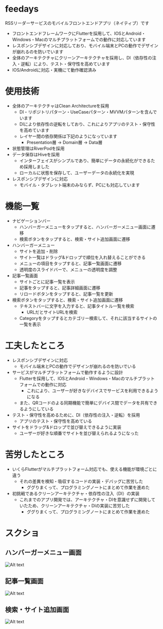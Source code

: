 # feedays
RSSリーダーサービスのモバイルフロントエンドアプリ（ネイティブ）です
- フロントエンドフレームワークにFlutterを採用して、IOSとAndroid・Windows・Macのマルチプラットフォームでの動作に対応しています
- レスポンシブデザインに対応しており、モバイル端末とPCの動作でデザインが崩れるのを防いでいます
- 全体のアーキテクチャにクリーンアーキテクチャを採用し、DI（依存性の注入・逆転）により、テスト・保守性を高めています
- IOS/Androidに対応・実機にて動作確認済み
# 使用技術
- 全体のアーキテクチャはClean Architectureを採用
  - DI・リポジトリパターン・UseCaseパターン・MVVMパターンを含んでいます
  - DIにより依存性の逆転をしており、これによりアプリのテスト・保守性を高めています
  - レイヤー間の依存関係は下記のようになっています
    - Presentation層 -> Domain層 -> Data層
- 状態管理はRiverPodを採用
- データ保存はHiveを採用
  - インターフェイスがシンプルであり、簡単にデータの永続化ができるため採用しました
  - ローカルに状態を保存して、ユーザーデータの永続化を実現
- レスポンシブデザインに対応
  - モバイル・タブレット端末のみならず、PCにも対応しています

# 機能一覧
- ナビゲーションバー
  - ハンバーガーメニューをタップすると、ハンバーガーメニュー画面に遷移
  - 検索ボタンをタップすると、検索・サイト追加画面に遷移
- ハンバーガーメニュー
  - サイトを追加・削除
  - サイト一覧はドラッグ&ドロップで順位を入れ替えることができる
  - メニューの項目をタップすると、記事一覧画面に遷移
  - 透明度のスライドバーで、メニューの透明度を調整
- 記事一覧画面
  - サイトごとに記事一覧を表示
  - 記事をタップすると、記事詳細画面に遷移
  - リロードボタンをタップすると、記事一覧を更新
- 検索ボタンをタップすると、検索・サイト追加画面に遷移
  - テキストバーに文字を入力すると、記事タイトル一覧を検索
    - URLだとサイトURLを検索
  - Categoryをタップするとカテゴリー検索して、それに該当するサイトの一覧を表示

# 工夫したところ
- レスポンシブデザインに対応
  - モバイル端末とPCの動作でデザインが崩れるのを防いでいる
- サービスがマルチプラットフォームで動作するように設計
  - Flutterを採用して、IOSとAndroid・Windows・Macのマルチプラットフォームでの動作に対応
    - これにより、ユーザーが好きなデバイスでサービスを利用できるようになる
  - また、QRコードのよる同期機能で簡単にデバイス間でデータを共有できるようにしている
- テスト・保守性を高めるために、DI（依存性の注入・逆転）を採用
  - アプリのテスト・保守性を高めている
- サイトをドラッグ&ドロップで並び替えできるように実装
  - ユーザーが好きな順番でサイトを並び替えられるようになった
# 苦労したところ
- いくらFlutterがマルチプラットフォーム対応でも、使える機能が環境ごとに違う
  - それの差異を検知・吸収するコードの実装・デバッグに苦労した
    - ググりまくって、プログラミングノートにまとめて作業を進めた
- 初挑戦であるクリーンアーキテクチャ・依存性の注入（DI）の実装
  - これまでのアプリ開発では、アーキテクチャ・DIを意識せずに開発していたため、クリーンアーキテクチャ・DIの実装に苦労した
    - ググりまくって、プログラミングノートにまとめて作業を進めた


# スクショ
## ハンバーガーメニュー画面
![Alt text](Screenshot_2023-10-10-22-02-11-294_com.example.feedays.jpg)
## 記事一覧画面
![Alt text](Screenshot_2023-10-10-22-00-41-107_com.example.feedays.jpg)
## 検索・サイト追加画面
![Alt text](Screenshot_2023-10-10-22-02-54-802_com.example.feedays.jpg)
